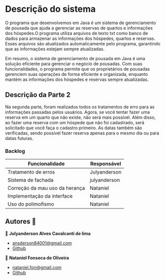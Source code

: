 #  Descrição do sistema
  O programa que desenvolvemos em Java é um sistema de gerenciamento de pousada que ajuda a gerenciar as reservas de quartos e informações dos hóspedes.O programa utiliza arquivos de texto txt como banco de dados para armazenar as informações dos hóspedes, quartos e reservas. Esses arquivos são atualizados automaticamente pelo programa, garantindo que as informações estejam sempre atualizadas.

  Em resumo, o sistema de gerenciamento de pousada em Java é uma solução eficiente para gerenciar o negócio de pousadas. Com suas funcionalidades, o programa permite que os proprietários de pousadas gerenciem suas operações de forma eficiente e organizada, enquanto mantém as informações dos hóspedes e reservas sempre atualizadas.

## Descrição da Parte 2

Na segunda parte, foram realizados todos os tratamentos de erro para as informações passadas pelos usuários. Agora, se você tentar fazer uma reserva em um quarto que não existe, não será mais possível. Além disso, ao fazer uma reserva com um hóspede que não foi cadastrado, será solicitado que você faça o cadastro primeiro. As datas também são verificadas, sendo possível fazer reserva apenas para o mesmo dia ou para datas futuras.

### Backlog 

 |Funcionalidade | Responsável|
 | ------------- | ------------ |
 |Tratamento de erros | Julyanderson |
 |Sistema de fachada | julyanderson |
 |Correção da mau uso da herança| Nataniel |
 |Implementação da interface| Nataniel |
 |Uso do polimofismo | Nataniel |


## Autores :busts_in_silhouette:
:bust_in_silhouette: __Julyanderson Alves Cavalcanti de lima__
* ansderson84001@gmail.com
* [Github](https://github.com/ansderson122)

:bust_in_silhouette: __Nataniel Fonseca de Oliveira__
* nataniel.fon@gmail.com 
* [Github](https://github.com/nathanmorgen)
